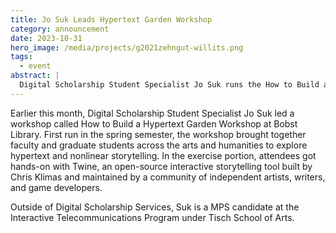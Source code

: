 ```yaml
---
title: Jo Suk Leads Hypertext Garden Workshop
category: announcement
date: 2023-10-31
hero_image: /media/projects/g2021zehngut-willits.png
tags:
  - event
abstract: |
  Digital Scholarship Student Specialist Jo Suk runs the How to Build a Hypertext Garden Workshop for the second time.
---
```


Earlier this month, Digital Scholarship Student Specialist Jo Suk led a workshop called How to Build a Hypertext Garden Workshop at Bobst Library. First run in the spring semester, the workshop brought together faculty and graduate students across the arts and humanities to explore hypertext and nonlinear storytelling. In the exercise portion, attendees got hands-on with Twine, an open-source interactive storytelling tool built by Chris Klimas and maintained by a community of independent artists, writers, and game developers.

Outside of Digital Scholarship Services, Suk is a MPS candidate at the Interactive Telecommunications Program under Tisch School of Arts.
